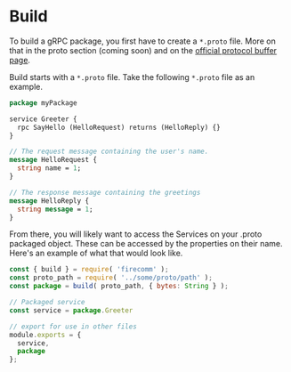 # Build

To build a gRPC package, you first have to create a `*.proto` file. More on that in the proto section (coming soon) and on the [official protocol buffer page](https://developers.google.com/protocol-buffers/docs/overview).


Build starts with a `*.proto` file. Take the following `*.proto` file as an example. 

```protobuf
package myPackage

service Greeter {
  rpc SayHello (HelloRequest) returns (HelloReply) {}
}

// The request message containing the user's name.
message HelloRequest {
  string name = 1;
}

// The response message containing the greetings
message HelloReply {
  string message = 1;
}
```

From there, you will likely want to access the Services on your .proto packaged object. These can be accessed by the properties on their name. Here's an example of what that would look like.

```javascript
const { build } = require( 'firecomm' );
const proto_path = require( '../some/proto/path' );
const package = build( proto_path, { bytes: String } );

// Packaged service
const service = package.Greeter

// export for use in other files
module.exports = {
  service,
  package
};
```